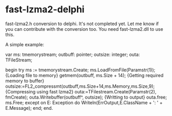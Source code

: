 # fast-lzma2-delphi
fast-lzma2.h conversion to delphi.
It's not completed yet. Let me know if you can contribute with the conversion too.
You need fast-lzma2.dll to use this.

A simple example:

var
  ms: tmemorystream;
  outbuff: pointer;
  outsize: integer;
  outa: TFileStream;

begin
  try
   ms := tmemorystream.Create;
  ms.LoadFromFile(Paramstr(1)); {Loading file to memory}
  getmem(outbuff, ms.Size + 14); {Getting required memory to buffer}
  outsize:=FL2_compressmt(outbuff,ms.Size+14,ms.Memory,ms.Size,9); {Compressing using fast lzma2}
  outa:=TFilestream.Create(Paramstr(2), fmCreate);
  outa.Writebuffer(outbuff^, outsize); {Writting to output}
  outa.free;
  ms.Free;
  except
    on E: Exception do
      Writeln(ErrOutput,E.ClassName + ': ' + E.Message);
  end;
end.
